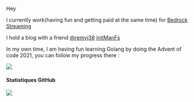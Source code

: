 Hey

I currently work(having fun and getting paid at the same time) for [Bedrock Streaming](https://www.bedrockstreaming.com/)

I hold a blog with a friend [@remyj38](https://github.com/remyj38) [initManFs](https://initmanfs.eu/en/)

In my own time, I am having fun learning Golang by doing the Advent of code 2021, you can follow my progress there :

[![](https://github-readme-stats.vercel.app/api/pin?&bg_color=30,e96443,904e95&title_color=fff&text_color=fff&username=arthurzinck&repo=advent-of-code-2021)](https://github.com/arthurzinck/advent-of-code-2021)

#### Statistiques GitHub
[![](https://github-readme-stats.vercel.app/api?username=arthurzinck&show_icons=true&count_private=true&include_all_commits=true)](https://github.com/arthuzinck)
